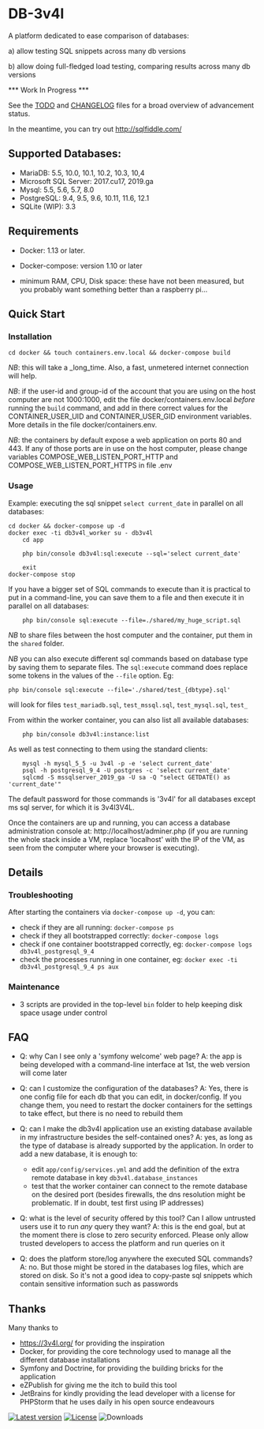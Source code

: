 DB-3v4l
=======

A platform dedicated to ease comparison of databases:

a) allow testing SQL snippets across many db versions

b) allow doing full-fledged load testing, comparing results across many db versions


*** Work In Progress ***

See the [TODO](./TODO.md) and [CHANGELOG](./WHATSNEW.md) files for a broad overview of advancement status.

In the meantime, you can try out http://sqlfiddle.com/


## Supported Databases:

* MariaDB: 5.5, 10.0, 10.1, 10.2, 10.3, 10,4
* Microsoft SQL Server: 2017.cu17, 2019.ga
* Mysql: 5.5, 5.6, 5.7, 8.0
* PostgreSQL: 9.4, 9.5, 9.6, 10.11, 11.6, 12.1
* SQLite (WIP): 3.3


## Requirements

* Docker: 1.13 or later.

* Docker-compose: version 1.10 or later

* minimum RAM, CPU, Disk space: these have not been measured, but you probably want something better than a raspberry pi...


## Quick Start

### Installation

    cd docker && touch containers.env.local && docker-compose build

*NB*: this will take a _long_time. Also, a fast, unmetered internet connection will help. 

*NB*: if the user-id and group-id of the account that you are using on the host computer are not 1000:1000, edit
the file  docker/containers.env.local _before_ running the `build` command, and add in there correct values for
the CONTAINER_USER_UID and CONTAINER_USER_GID environment variables. More details in the file docker/containers.env.

*NB*: the containers by default expose a web application on ports 80 and 443. If any of those ports are in use on
the host computer, please change variables COMPOSE_WEB_LISTEN_PORT_HTTP and COMPOSE_WEB_LISTEN_PORT_HTTPS in file .env 

### Usage

Example: executing the sql snippet `select current_date` in parallel on all databases:

    cd docker && docker-compose up -d
    docker exec -ti db3v4l_worker su - db3v4l
        cd app

        php bin/console db3v4l:sql:execute --sql='select current_date'

        exit
    docker-compose stop

If you have a bigger set of SQL commands to execute than it is practical to put in a command-line, you can save them
to a file and then execute it in parallel on all databases: 

        php bin/console sql:execute --file=./shared/my_huge_script.sql

*NB* to share files between the host computer and the container, put them in the `shared` folder.  

*NB* you can also execute different sql commands based on database type by saving them to separate files. The `sql:execute`
command does replace some tokens in the values of the `--file` option. Eg:

    php bin/console sql:execute --file='./shared/test_{dbtype}.sql'

   will look for files `test_mariadb.sql`, `test_mssql.sql`, `test_mysql.sql`, `test_`
    
From within the worker container, you can also list all available databases: 

        php bin/console db3v4l:instance:list
                
As well as test connecting to them using the standard clients: 

        mysql -h mysql_5_5 -u 3v4l -p -e 'select current_date'
        psql -h postgresql_9_4 -U postgres -c 'select current_date'
        sqlcmd -S mssqlserver_2019_ga -U sa -Q "select GETDATE() as 'current_date'"

The default password for those commands is '3v4l' for all databases except ms sql server, for which it is 3v4l3V4L.

Once the containers are up and running, you can access a database administration console at: http://localhost/adminer.php
(if you are running the whole stack inside a VM, replace 'localhost' with the IP of the VM, as seen from the computer where
your browser is executing).


## Details

### Troubleshooting

After starting the containers via `docker-compose up -d`, you can:

- check if they are all running: `docker-compose ps`
- check if they all bootstrapped correctly: `docker-compose logs`
- check if one container bootstrapped correctly, eg: `docker-compose logs db3v4l_postgresql_9_4`
- check the processes running in one container, eg: `docker exec -ti db3v4l_postgresql_9_4 ps aux`

### Maintenance

- 3 scripts are provided in the top-level `bin` folder to help keeping disk space usage under control


## FAQ

- Q: why Can I see only a 'symfony welcome' web page? A: the app is being developed with a command-line interface at 1st,
  the web version will come later
 
- Q: can I customize the configuration of the databases? A: Yes, there is one config file for each db that you can edit,
  in docker/config. If you change them, you need to restart the docker containers for the settings to take effect, but
  there is no need to rebuild them

- Q: can I make the db3v4l application use an existing database available in my infrastructure besides the self-contained ones?
  A: yes, as long as the type of database is already supported by the application.
  In order to add a new database, it is enough to:
  - edit `app/config/services.yml` and add the definition of the extra remote database in key `db3v4l.database_instances`
  - test that the worker container can connect to the remote database on the desired port (besides firewalls, the
    dns resolution might be problematic. If in doubt, test first using IP addresses)

- Q: what is the level of security offered by this tool? Can I allow untrusted users use it to run _any_ query they want?
  A: this is the end goal, but at the moment there is close to zero security enforced. Please only allow trusted developers
  to access the platform and run queries on it

- Q: does the platform store/log anywhere the executed SQL commands? A: no. But those might be stored in the databases log
  files, which are stored on disk. So it's not a good idea to copy-paste sql snippets which contain sensitive information
  such as passwords


## Thanks

Many thanks to
- https://3v4l.org/ for providing the inspiration
- Docker, for providing the core technology used to manage all the different database installations
- Symfony and Doctrine, for providing the building bricks for the application
- eZPublish for giving me the itch to build this tool
- JetBrains for kindly providing the lead developer with a license for PHPStorm that he uses daily in his open source endeavours 

[![Latest version](https://img.shields.io/github/tag/gggeek/db-3v4l.svg?style=flat-square)](https://github.com/gggeek/db-3v4l/releases)
[![License](https://img.shields.io/github/license/gggeek/db-3v4l.svg?style=flat-square)](LICENSE)
![Downloads](https://img.shields.io/github/downloads/gggeek/db-3v4l/total.svg?style=flat-square)
